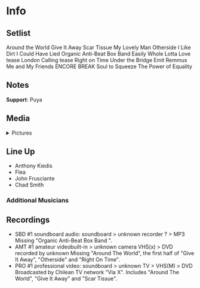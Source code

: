 # Info

## Setlist

Around the World
Give It Away
Scar Tissue
My Lovely Man
Otherside
I Like Dirt
I Could Have Lied
Organic Anti-Beat Box Band
Easily
Whole Lotta Love tease
London Calling tease
Right on Time
Under the Bridge
Emit Remmus
Me and My Friends
ENCORE BREAK
Soul to Squeeze
The Power of Equality

## Notes

**Support**: Puya

## Media 

<details>
  <summary>Pictures</summary>
  <!--<img alt="Setlist" title="Setlist" src="_.jpg" height="200" />
  <img alt="Clipping" title="Clipping" src="_.jpg" height="200" />
  <img alt="Flyer" title="Flyer" src="_.jpg" height="200" />-->
</details>

## Line Up

* Anthony Kiedis
* Flea
* John Frusciante
* Chad Smith

### Additional Musicians

## Recordings

* SBD #1 soundboard audio: soundboard > unknown recorder ? > MP3 Missing "Organic Anti-Beat Box Band ".
* AMT #1 amateur videobuilt-in > unknown camera VHS(x) > DVD recorded by unknown Missing "Around The World", the first half of "Give It Away", "Otherside" and "Right On Time".
* PRO #1 professional video: soundboard > unknown TV > VHS(M) > DVD Broadcasted by Chilean TV network "Via X". Includes "Around The World", "Give It Away" and "Scar Tissue".